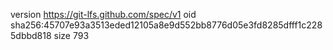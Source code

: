 version https://git-lfs.github.com/spec/v1
oid sha256:45707e93a3513eded12105a8e9d552bb8776d05e3fd8285dfff1c2285dbbd818
size 793

